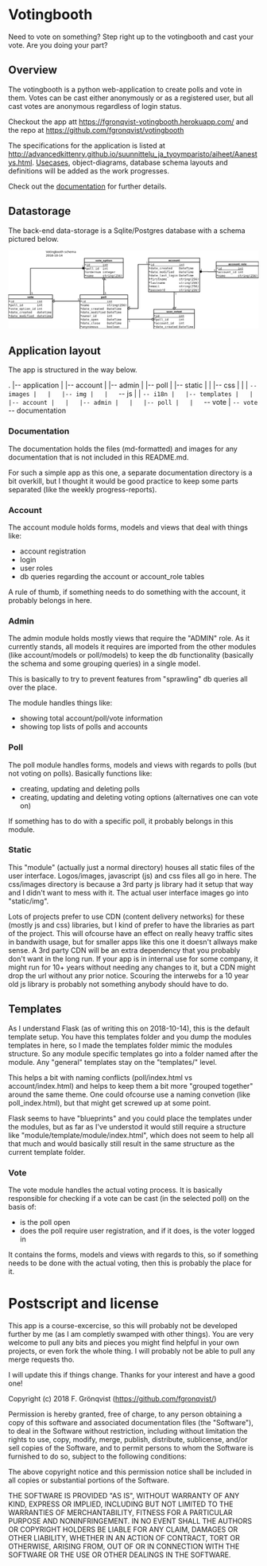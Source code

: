 # Votingbooth
Need to vote on something? Step right up to the votingbooth and cast your vote. Are you doing your part?

## Overview

The votingbooth is a python web-application to create polls and vote in them. Votes can be cast either anonymously or as a registered user, but all cast votes are anonymous regardless of login status.

Checkout the app att <https://fgronqvist-votingbooth.herokuapp.com/> and the repo at <https://github.com/fgronqvist/votingbooth>

The specifications for the application is listed at <http://advancedkittenry.github.io/suunnittelu_ja_tyoymparisto/aiheet/Aanestys.html>. [Usecases](documentation/userstories.md), object-diagrams, database schema layouts and definitions will be added as the work progresses.

Check out the [documentation](documentation) for further details.

## Datastorage

The back-end data-storage is a Sqlite/Postgres database with a schema pictured below.

![db diagram](documentation/Db_diagram.png)

## Application layout

The app is structured in the way below.

  .
  |-- application
  |   |-- account
  |   |-- admin
  |   |-- poll
  |   |-- static
  |   |   |-- css
  |   |   |   `-- images
  |   |   |-- img
  |   |   `-- js
  |   |       `-- i18n
  |   |-- templates
  |   |   |-- account
  |   |   |-- admin
  |   |   |-- poll
  |   |   `-- vote
  |   `-- vote
  `-- documentation

### Documentation

The documentation holds the files (md-formatted) and images for any documentation that is not included in this README.md.

For such a simple app as this one, a separate documentation directory is a bit overkill, but I thought it would be good practice to keep some parts separated (like the weekly progress-reports).

### Account

The account module holds forms, models and views that deal with things like:

 * account registration
 * login
 * user roles
 * db queries regarding the account or account_role tables

A rule of thumb, if something needs to do something with the account, it probably belongs in here.

### Admin

The admin module holds mostly views that require the "ADMIN" role. As it currently stands, all models it requires are imported from the other modules (like account/models or poll/models) to keep the db functionality (basically the schema and some grouping queries) in a single model. 

This is basically to try to prevent features from "sprawling" db queries all over the place.

The module handles things like:

 * showing total account/poll/vote information
 * showing top lists of polls and accounts


### Poll

The poll module handles forms, models and views with regards to polls (but not voting on polls). Basically functions like:

 * creating, updating and deleting polls
 * creating, updating and deleting voting options (alternatives one can vote on)

If something has to do with a specific poll, it probably belongs in this module.

### Static

This "module" (actually just a normal directory) houses all static files of the user interface. Logos/images, javascript (js) and css files all go in here. The css/images directory is because a 3rd party js library had it setup that way and I didn't want to mess with it. The actual user interface images go into "static/img".

Lots of projects prefer to use CDN (content delivery networks) for these (mostly js and css) libraries, but I kind of prefer to have the libraries as part of the project. This will ofcourse have an effect on really heavy traffic sites in bandwith usage, but for smaller apps like this one it doesn't allways make sense. A 3rd party CDN will be an extra dependency that you probably don't want in the long run. If your app is in internal use for some company, it might run for 10+ years without needing any changes to it, but a CDN might drop the url without any prior notice. Scouring the interwebs for a 10 year old js library is probably not something anybody should have to do.

## Templates

As I understand Flask (as of writing this on 2018-10-14), this is the default template setup. You have this templates folder and you dump the modules templates in here, so I made the templates folder mimic the modules structure. So any module specific templates go into a folder named after the module. Any "general" templates stay on the "templates/" level.

This helps a bit with naming conflicts (poll/index.html vs account/index.html) and helps to keep them a bit more "grouped together" around the same theme. One could ofcourse use a naming convetion (like poll_index.html), but that might get screwed up at some point.

Flask seems to have "blueprints" and you could place the templates under the modules, but as far as I've understod it would still require a structure like "module/template/module/index.html", which does not seem to help all that much and would basically still result in the same structure as the current template folder.

### Vote

The vote module handles the actual voting process. It is basically responsible for checking if a vote can be cast (in the selected poll) on the basis of:

 * is the poll open
 * does the poll require user registration, and if it does, is the voter logged in

It contains the forms, models and views with regards to this, so if something needs to be done with the actual voting, then this is probably the place for it.

# Postscript and license

This app is a course-excercise, so this will probably not be developed further by me (as I am completly swamped with other things). You are very welcome to pull any bits and pieces you might find helpful in your own projects, or even fork the whole thing. I will probably not be able to pull any merge requests tho.

I will update this if things change. Thanks for your interest and have a good one!

Copyright (c) 2018 F. Grönqvist (https://github.com/fgronqvist/)

Permission is hereby granted, free of charge, to any person obtaining a copy
of this software and associated documentation files (the "Software"), to deal
in the Software without restriction, including without limitation the rights
to use, copy, modify, merge, publish, distribute, sublicense, and/or sell
copies of the Software, and to permit persons to whom the Software is
furnished to do so, subject to the following conditions:

The above copyright notice and this permission notice shall be included in all
copies or substantial portions of the Software.

THE SOFTWARE IS PROVIDED "AS IS", WITHOUT WARRANTY OF ANY KIND, EXPRESS OR
IMPLIED, INCLUDING BUT NOT LIMITED TO THE WARRANTIES OF MERCHANTABILITY,
FITNESS FOR A PARTICULAR PURPOSE AND NONINFRINGEMENT. IN NO EVENT SHALL THE
AUTHORS OR COPYRIGHT HOLDERS BE LIABLE FOR ANY CLAIM, DAMAGES OR OTHER
LIABILITY, WHETHER IN AN ACTION OF CONTRACT, TORT OR OTHERWISE, ARISING FROM,
OUT OF OR IN CONNECTION WITH THE SOFTWARE OR THE USE OR OTHER DEALINGS IN THE
SOFTWARE.

 
